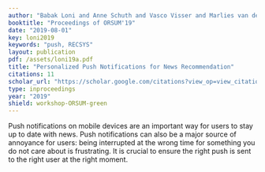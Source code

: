 ```yaml
---
author: "Babak Loni and Anne Schuth and Vasco Visser and Marlies van der Wees and Lucas de Haas and Jeroen Jansze"
booktitle: "Proceedings of ORSUM'19"
date: "2019-08-01"
key: loni2019
keywords: "push, RECSYS"
layout: publication
pdf: /assets/loni19a.pdf
title: "Personalized Push Notifications for News Recommendation"
citations: 11
scholar_url: "https://scholar.google.com/citations?view_op=view_citation&hl=en&user=Y3ahb_wAAAAJ&pagesize=100&citation_for_view=Y3ahb_wAAAAJ:bz8QjSJIRt4C"
type: inproceedings
year: "2019"
shield: workshop-ORSUM-green
---
```


Push notifications on mobile devices are an important way for users to stay up to date with news. Push notifications can
also be a major source of annoyance for users: being interrupted at the wrong time for something you do not care about
is frustrating. It is crucial to ensure the right push is sent to the right user at the right moment.
